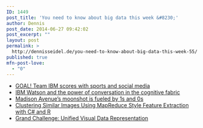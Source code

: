 ```yaml
---
ID: 1449
post_title: 'You need to know about big data this week &#8230;'
author: Dennis
post_date: 2014-06-27 09:42:02
post_excerpt: ""
layout: post
permalink: >
  http://dennisseidel.de/you-need-to-know-about-big-data-this-week-55/
published: true
mfn-post-love:
  - "0"
---
```

<ul class="scrd_digest">
<li><a href="http://feedproxy.google.com/~r/ibm-big-data-hub/~3/p0K1DBJFUv4/goal-team-ibm-scores-sports-and-social-media" rel="external">GOAL! Team IBM scores with sports and social media</a>
</li>
<li><a href="http://feedproxy.google.com/~r/ibm-big-data-hub/~3/J8q3JsZjxec/ibm-watson-and-power-conversation-cognitive-fabric" rel="external">IBM Watson and the power of conversation in the cognitive fabric</a>
</li>
<li><a href="http://feedproxy.google.com/~r/ibm-big-data-hub/~3/n_4nTjrtGA0/madison-avenue%E2%80%99s-moonshot-fueled-1s-and-0s" rel="external">Madison Avenue’s moonshot is fueled by 1s and 0s</a>
</li>
<li><a href="http://www.datasciencecentral.com/xn/detail/6448529:BlogPost:180524" rel="external">Clustering Similar Images Using MapReduce Style Feature Extraction with C# and R</a>
</li>
<li><a href="http://www.datasciencecentral.com/xn/detail/6448529:BlogPost:180321" rel="external">Grand Challenge: Unified Visual Data Representation</a>
</li>
</ul>